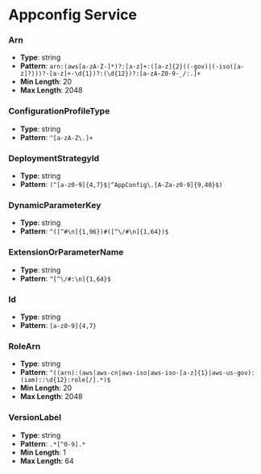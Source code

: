 # Appconfig Service

### Arn
- **Type**: string
- **Pattern**: `arn:(aws[a-zA-Z-]*)?:[a-z]+:([a-z]{2}((-gov)|(-iso([a-z]?)))?-[a-z]+-\d{1})?:(\d{12})?:[a-zA-Z0-9-_/:.]+`
- **Min Length**: 20
- **Max Length**: 2048

### ConfigurationProfileType
- **Type**: string
- **Pattern**: `^[a-zA-Z\.]+`

### DeploymentStrategyId
- **Type**: string
- **Pattern**: `(^[a-z0-9]{4,7}$|^AppConfig\.[A-Za-z0-9]{9,40}$)`

### DynamicParameterKey
- **Type**: string
- **Pattern**: `^([^#\n]{1,96})#([^\/#\n]{1,64})$`

### ExtensionOrParameterName
- **Type**: string
- **Pattern**: `^[^\/#:\n]{1,64}$`

### Id
- **Type**: string
- **Pattern**: `[a-z0-9]{4,7}`

### RoleArn
- **Type**: string
- **Pattern**: `^((arn):(aws|aws-cn|aws-iso|aws-iso-[a-z]{1}|aws-us-gov):(iam)::\d{12}:role[/].*)$`
- **Min Length**: 20
- **Max Length**: 2048

### VersionLabel
- **Type**: string
- **Pattern**: `.*[^0-9].*`
- **Min Length**: 1
- **Max Length**: 64

